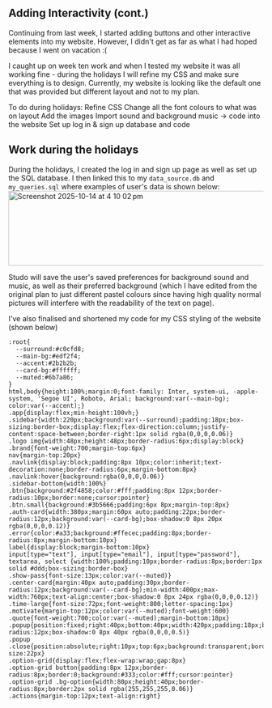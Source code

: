 ## Adding Interactivity (cont.)
Continuing from last week, I started adding buttons and other interactive elements into my website. However, I didn't get as far as what I had hoped because I went on vacation :(

I caught up on week ten work and when I tested my website it was all working fine - during the holidays I will refine my CSS and make sure everything is to design. Currently, my website is looking like the default one that was provided but different layout and not to my plan. 

To do during holidays:
Refine CSS
Change all the font colours to what was on layout
Add the images
Import sound and background music -> code into the website
Set up log in & sign up database and code

## **Work during the holidays**
During the holidays, I created the log in and sign up page as well as set up the SQL database. I then linked this to my `data_source.db` and `my_queries.sql` where examples of user's data is shown below:
<img width="852" height="148" alt="Screenshot 2025-10-14 at 4 10 02 pm" src="https://github.com/user-attachments/assets/5320950a-9429-43a2-a54d-7e194b3a5a9b" />

Studo will save the user's saved preferences for background sound and music, as well as their preferred background (which I have edited from the original plan to just different pastel colours since having high quality normal pictures will interfere with the readability of the text on page).

I've also finalised and shortened my code for my CSS styling of the website (shown below)
````
:root{
  --surround:#c0cfd8;
  --main-bg:#edf2f4;
  --accent:#2b2b2b;
  --card-bg:#ffffff;
  --muted:#6b7a86;
}
html,body{height:100%;margin:0;font-family: Inter, system-ui, -apple-system, 'Segoe UI', Roboto, Arial; background:var(--main-bg); color:var(--accent);}
.app{display:flex;min-height:100vh;}
.sidebar{width:220px;background:var(--surround);padding:18px;box-sizing:border-box;display:flex;flex-direction:column;justify-content:space-between;border-right:1px solid rgba(0,0,0,0.06)}
.logo img{width:48px;height:48px;border-radius:6px;display:block}
.brand{font-weight:700;margin-top:6px}
nav{margin-top:20px}
.navlink{display:block;padding:8px 10px;color:inherit;text-decoration:none;border-radius:6px;margin-bottom:8px}
.navlink:hover{background:rgba(0,0,0,0.06)}
.sidebar-bottom{width:100%}
.btn{background:#2f4858;color:#fff;padding:8px 12px;border-radius:10px;border:none;cursor:pointer}
.btn.small{background:#3b5666;padding:6px 8px;margin-top:8px}
.auth-card{width:380px;margin:60px auto;padding:22px;border-radius:12px;background:var(--card-bg);box-shadow:0 8px 20px rgba(0,0,0,0.12)}
.error{color:#a33;background:#ffecec;padding:8px;border-radius:8px;margin-bottom:10px}
label{display:block;margin-bottom:10px}
input[type="text"], input[type="email"], input[type="password"], textarea, select {width:100%;padding:10px;border-radius:8px;border:1px solid #ddd;box-sizing:border-box}
.show-pass{font-size:13px;color:var(--muted)}
.center-card{margin:40px auto;padding:30px;border-radius:12px;background:var(--card-bg);min-width:400px;max-width:760px;text-align:center;box-shadow:0 8px 24px rgba(0,0,0,0.12)}
.time-large{font-size:72px;font-weight:800;letter-spacing:1px}
.motivate{margin-top:12px;color:var(--muted);font-weight:600}
.quote{font-weight:700;color:var(--muted);margin-bottom:18px}
.popup{position:fixed;right:40px;bottom:40px;width:420px;padding:18px;background:#20232a;color:#fff;border-radius:12px;box-shadow:0 8px 40px rgba(0,0,0,0.5)}
.popup .close{position:absolute;right:10px;top:6px;background:transparent;border:0;color:#fff;font-size:22px}
.option-grid{display:flex;flex-wrap:wrap;gap:8px}
.option-grid button{padding:8px 12px;border-radius:8px;border:0;background:#333;color:#fff;cursor:pointer}
.option-grid .bg-option{width:80px;height:40px;border-radius:8px;border:2px solid rgba(255,255,255,0.06)}
.actions{margin-top:12px;text-align:right}
````
